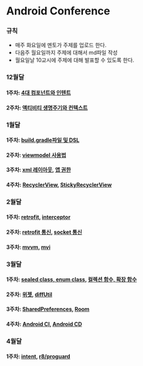 # Android Conference
### 규칙
- 매주 화요일에 멘토가 주제를 업로드 한다.
- 다음주 월요일까지 주제에 대해서 md파일 작성
- 월요일날 10교시에 주제에 대해 발표할 수 있도록 한다.

### 12월달
#### 1주차: [4대 컴포넌트와 인텐트](https://github.com/Chanwoo-GithubProject/Android-Conference/blob/main/12%EC%9B%94%EC%B0%A8/4%EB%8C%80%20%EC%BB%B4%ED%8F%AC%EB%84%8C%ED%8A%B8%EC%99%80%20%EC%9D%B8%ED%85%90%ED%8A%B8.md)
#### 2주차: [액티비티 생명주기와 컨텍스트](https://github.com/Chanwoo-GithubProject/Android-Conference/blob/main/12%EC%9B%94%EC%B0%A8/%EC%95%A1%ED%8B%B0%EB%B9%84%ED%8B%B0%20%EC%83%9D%EB%AA%85%EC%A3%BC%EA%B8%B0%EC%99%80%20%EC%BB%A8%ED%85%8D%EC%8A%A4%ED%8A%B8.md)
### 1월달
#### 1주차: [build.gradle파일 및 DSL](https://github.com/Chanwoo-GithubProject/Android-Conference/blob/main/1%EC%9B%94%EC%B0%A8/build.gradle%ED%8C%8C%EC%9D%BC%20%EB%B0%8F%20DSL.md)
#### 2주차: [viewmodel 사용법](https://github.com/Chanwoo-GithubProject/Android-Conference/blob/main/1%EC%9B%94%EC%B0%A8/viewmodel%20%EC%82%AC%EC%9A%A9%EB%B2%95.md)
#### 3주차: [xml 레이아웃](https://github.com/Chanwoo-GithubProject/Android-Conference/blob/main/1%EC%9B%94%EC%B0%A8/xml%20%EB%A0%88%EC%9D%B4%EC%95%84%EC%9B%83.md), [앱 권한](https://github.com/Chanwoo-GithubProject/Android-Conference/blob/main/1%EC%9B%94%EC%B0%A8/%EC%95%B1%20%EA%B6%8C%ED%95%9C.md)
#### 4주차: [RecyclerView](https://github.com/Chanwoo-GithubProject/Android-Conference/blob/main/1%EC%9B%94%EC%B0%A8/RecyclerView.md), [StickyRecyclerView](https://github.com/Chanwoo-GithubProject/Android-Conference/blob/main/1%EC%9B%94%EC%B0%A8/StickyRecyclerView.md)
### 2월달
#### 1주차: [retrofit](https://github.com/Chanwoo-GithubProject/Android-Conference/blob/main/2%EC%9B%94%EC%B0%A8/retrofit.md), [interceptor](https://github.com/Chanwoo-GithubProject/Android-Conference/blob/main/2%EC%9B%94%EC%B0%A8/interceptor.md)
#### 2주차: [retrofit 통신](https://github.com/GSM-Conference/Android-Conference/blob/main/2%EC%9B%94%EC%B0%A8/retrofit%20%ED%86%B5%EC%8B%A0.md), [socket 통신](https://github.com/GSM-Conference/Android-Conference/blob/main/2%EC%9B%94%EC%B0%A8/socket%20%ED%86%B5%EC%8B%A0.md)
#### 3주차: [mvvm](https://github.com/GSM-Conference/Android-Conference/blob/main/2%EC%9B%94%EC%B0%A8/mvvm.md), [mvi](https://github.com/GSM-Conference/Android-Conference/blob/main/2%EC%9B%94%EC%B0%A8/mvi.md)
### 3월달
#### 1주차: [sealed class, enum class](https://github.com/GSM-Conference/Android-Conference/blob/main/3%EC%9B%94%EC%B0%A8/sealed%20class%2C%20enum%20class.md), [컬렉션 함수, 확장 함수](https://github.com/GSM-Conference/Android-Conference/blob/main/3%EC%9B%94%EC%B0%A8/%EC%BB%AC%EB%A0%89%EC%85%98%20%ED%95%A8%EC%88%98%2C%20%ED%99%95%EC%9E%A5%20%ED%95%A8%EC%88%98.md)
#### 2주차: [위젯](https://github.com/GSM-Conference/Android-Conference/blob/main/3%EC%9B%94%EC%B0%A8/%EC%9C%84%EC%A0%AF.md), [diffUtil](https://github.com/GSM-Conference/Android-Conference/blob/main/3%EC%9B%94%EC%B0%A8/diffUtil.md)
#### 3주차: [SharedPreferences](https://github.com/GSM-Conference/Android-Conference/blob/main/3%EC%9B%94%EC%B0%A8/SharedPreferences.md), [Room](https://github.com/GSM-Conference/Android-Conference/blob/main/3%EC%9B%94%EC%B0%A8/Room.md)
#### 4주차: [Android CI](https://github.com/GSM-Conference/Android-Conference/blob/main/3%EC%9B%94%EC%B0%A8/Android%20CI.md), [Android CD](https://github.com/GSM-Conference/Android-Conference/blob/main/3%EC%9B%94%EC%B0%A8/Android%20CD.md)
### 4월달
#### 1주차: [intent](https://github.com/GSM-Conference/Android-Conference/blob/main/4%EC%9B%94%EC%B0%A8/intent.md), [r8/proguard](https://github.com/GSM-Conference/Android-Conference/blob/main/4%EC%9B%94%EC%B0%A8/r8%2Cproguard.md)
